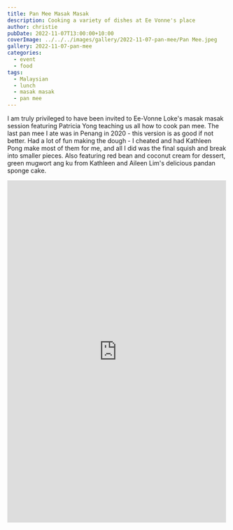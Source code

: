 ```yaml
---
title: Pan Mee Masak Masak
description: Cooking a variety of dishes at Ee Vonne's place
author: christie
pubDate: 2022-11-07T13:00:00+10:00
coverImage: ../../../images/gallery/2022-11-07-pan-mee/Pan Mee.jpeg
gallery: 2022-11-07-pan-mee
categories:
  - event
  - food
tags:
  - Malaysian
  - lunch
  - masak masak
  - pan mee
---
```


I am truly privileged to have been invited to Ee-Vonne Loke's masak masak session featuring Patricia Yong teaching us all how to cook pan mee. The last pan mee I ate was in Penang in 2020 - this version is as good if not better. Had a lot of fun making the dough - I cheated and had Kathleen Pong make most of them for me, and all I did was the final squish and break into smaller pieces. Also featuring red bean and coconut cream for dessert, green mugwort ang ku from Kathleen and Aileen Lim's delicious pandan sponge cake.

<iframe src="https://www.facebook.com/plugins/post.php?href=https%3A%2F%2Fwww.facebook.com%2Fchris1.tham%2Fposts%2Fpfbid02GUiEXovtDJBmLqzKhEscULqAa1zAqnRPXjLyGJq2WaqKskh1g6nf5ePXZLskhDsbl&show_text=true&width=500" width="500" height="781" style="border:none;overflow:hidden" scrolling="no" frameborder="0" allowfullscreen="true" allow="autoplay; clipboard-write; encrypted-media; picture-in-picture; web-share"></iframe>
